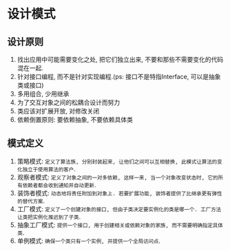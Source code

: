 # 设计模式

## 设计原则
1. 找出应用中可能需要变化之处, 把它们独立出来, 不要和那些不需要变化的代码混在一起.
2. 针对接口编程, 而不是针对实现编程.(ps: 接口不是特指Interface, 可以是抽象类或接口)
3. 多用组合, 少用继承
4. 为了交互对象之间的松耦合设计而努力
5. 类应该对扩展开放, 对修改关闭
6. 依赖倒置原则: 要依赖抽象, 不要依赖具体类

## 模式定义
1. 策略模式: `定义了算法族, 分别封装起来, 让他们之间可以互相替换, 此模式让算法的变化独立于使用算法的客户`.
2. 观察者模式: `定义了对象之间的一对多依赖, 这样一来, 当一个对象改变状态时, 它的所有依赖者都会收到通知并自动更新`.
3. 装饰者模式: `动态地将责任附加到对象上. 若要扩展功能, 装饰者提供了比继承更有弹性的替代方案`.
4. 工厂模式: `定义了一个创建对象的接口, 但由子类决定要实例化的类是哪一个. 工厂方法让类把实例化推迟到了子类`.
5. 抽象工厂模式: `提供一个接口, 用于创建相关或依赖对象的家族, 而不需要明确指定具体类`.
6. 单例模式: `确保一个类只有一个实例, 并提供一个全局访问点`.